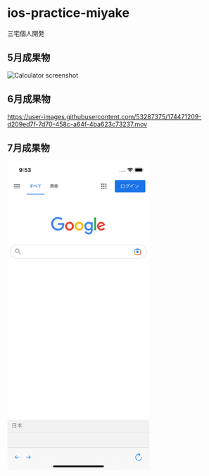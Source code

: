 # ios-practice-miyake
三宅個人開発


## 5月成果物
<img width="323" alt="Calculator screenshot" src="https://user-images.githubusercontent.com/53287375/172502159-01778ebb-a8d5-4de1-b8fa-163e4f82d6e6.png">

## 6月成果物
https://user-images.githubusercontent.com/53287375/174471209-d209ed7f-7d70-458c-a64f-4ba623c73237.mov

## 7月成果物
<img width="323" alt="Calculator screenshot" src="https://github.com/tokudai0000/ios-practice-miyake/blob/main/7%E6%9C%88%E6%88%90%E6%9E%9C%E7%89%A9%EF%BC%88%E4%B8%89%E5%AE%85%EF%BC%89/MyBrowserApp/MyBrowserApp%20screenshot.png">
